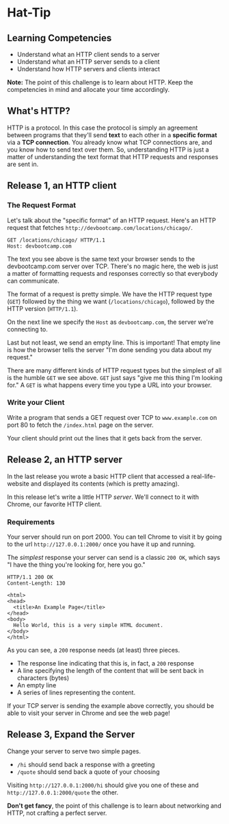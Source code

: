 # Hat-Tip

## Learning Competencies

 * Understand what an HTTP client sends to a server
 * Understand what an HTTP server sends to a client
 * Understand how HTTP servers and clients interact

**Note:** The point of this challenge is to learn about HTTP. Keep the competencies in mind and allocate your time accordingly.

## What's HTTP?

HTTP is a protocol. In this case the protocol is simply an agreement between programs that they'll send **text** to each other in a **specific format** via a **TCP connection**. You already know what TCP connections are, and you know how to send text over them. So, understanding HTTP is just a matter of understanding the text format that HTTP requests and responses are sent in.

## Release 1, an HTTP client

### The Request Format

Let's talk about the "specific format" of an HTTP request. Here's an HTTP request that fetches `http://devbootcamp.com/locations/chicago/`.

   ```
   GET /locations/chicago/ HTTP/1.1
   Host: devbootcamp.com

   ```

The text you see above is the same text your browser sends to the devbootcamp.com server over TCP. There's no magic here, the web is just a matter of formatting requests and responses correctly so that everybody can communicate.

The format of a request is pretty simple. We have the HTTP request type (`GET`) followed by the thing we want (`/locations/chicago`), followed by the HTTP version (`HTTP/1.1`).

On the next line we specify the `Host` as `devbootcamp.com`, the server we're connecting to.

Last but not least, we send an empty line. This is important! That empty line is how the browser tells the server "I'm done sending you data about my request."

There are many different kinds of HTTP request types but the simplest of all is the humble `GET` we see above. `GET` just says "give me this thing I'm looking for." A `GET` is what happens every time you type a URL into your browser.



### Write your Client

Write a program that sends a GET request over TCP to `www.example.com` on port 80 to fetch the `/index.html` page on the server.

Your client should print out the lines that it gets back from the server.

## Release 2, an HTTP server

In the last release you wrote a basic HTTP client that accessed a real-life-website and displayed its contents (which is pretty amazing).

In this release let's write a little HTTP _server_. We'll connect to it with Chrome, our favorite HTTP client.

### Requirements

Your server should run on port 2000. You can tell Chrome to visit it by going to the url  `http://127.0.0.1:2000/` once you have it up and running.

The _simplest_ response your server can send is a classic `200 OK`, which says "I have the thing you're looking for, here you go."

```
HTTP/1.1 200 OK
Content-Length: 130

<html>
<head>
  <title>An Example Page</title>
</head>
<body>
  Hello World, this is a very simple HTML document.
</body>
</html>
```

As you can see, a `200` response needs (at least) three pieces.

 * The response line indicating that this is, in fact, a `200` response
 * A line specifying the length of the content that will be sent back in characters (bytes)
 * An empty line
 * A series of lines representing the content.

If your TCP server is sending the example above correctly, you should be able to visit your server in Chrome and see the web page!

## Release 3, Expand the Server

Change your server to serve two simple pages.

 * `/hi` should send back a response with a greeting
 * `/quote` should send back a quote of your choosing

Visiting `http://127.0.0.1:2000/hi` should give you one of these and `http://127.0.0.1:2000/quote` the other.

**Don't get fancy**, the point of this challenge is to learn about networking and HTTP, not crafting a perfect server.
